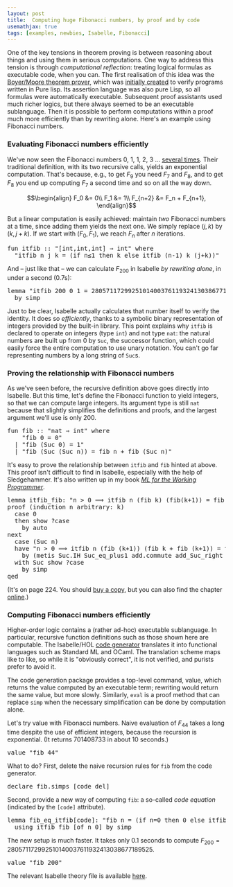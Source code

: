 ```yaml
---
layout: post
title:  Computing huge Fibonacci numbers, by proof and by code
usemathjax: true 
tags: [examples, newbies, Isabelle, Fibonacci]
---
```

One of the key tensions in theorem proving is between reasoning about things and using them in serious computations.
One way to address this tension is through *computational reflection*:
treating logical formulas as executable code, when you can.
The first realisation of this idea was the [Boyer/Moore theorem prover](https://doi.org/10.1145/321864.321875),
which was [initially created](https://doi.org/10.1007/s00165-019-00490-3) 
to verify programs written in Pure lisp.
Its assertion language was also pure Lisp,
so all formulas were automatically executable.
Subsequent proof assistants used much richer logics,
but there always seemed to be an executable sublanguage.
Then it is possible to perform computations within a proof
much more efficiently than by rewriting alone.
Here's an example using Fibonacci numbers.

### Evaluating Fibonacci numbers efficiently

We've now seen the Fibonacci numbers 0, 1, 1, 2, 3 ... 
[several times](/tag/Fibonacci).
Their traditional definition, with its two recursive calls, 
yields an exponential computation.
That's because, e.g., to get $F_9$ you need $F_7$ and $F_8$,
and to get $F_8$ you end up computing $F_7$ a second time
and so on all the way down.

$$\begin{align} F_0 &= 0\\ F_1 &= 1\\ F_{n+2} &= F_n + F_{n+1}, \end{align}$$

But a linear computation is easily achieved: maintain *two*
Fibonacci numbers at a time, since adding them yields the next one.
We simply replace $(j,k)$ by $(k,j+k)$.
If we start with $(F_0,F_1)$, we reach $F_n$ after $n$ iterations.

<pre class="source">
<span class="keyword1 command">fun</span> <span class="entity">itfib</span> <span class="main">::</span> <span class="quoted"><span class="quoted"><span>"</span><span class="main">[</span>int</span><span class="main">,</span>int</span><span class="main">,</span>int<span class="main">]</span> <span class="main">⇒</span> int<span>"</span> <span class="keyword2 keyword">where</span><span>
  </span><span class="quoted"><span class="quoted"><span>"</span><span class="free">itfib</span> <span class="free bound entity">n</span> <span class="free bound entity">j</span> <span class="free bound entity">k</span> <span class="main">=</span></span> <span class="main">(</span><span class="keyword1">if</span></span> <span class="free bound entity">n</span><span class="main">≤</span><span class="main">1</span> <span class="keyword1">then</span> <span class="free bound entity">k</span> <span class="keyword1">else</span> <span class="free">itfib</span> <span class="main">(</span><span class="free bound entity">n</span><span class="main">-</span><span class="main">1</span><span class="main">)</span> <span class="free bound entity">k</span> <span class="main">(</span><span class="free bound entity">j</span><span class="main">+</span><span class="free bound entity">k</span><span class="main">)</span><span class="main">)</span><span>"</span>
</pre>

And – just like that – we can calculate $F_{200}$ in Isabelle
*by rewriting alone*, in under a second (0.7s):

<pre class="source">
<span class="keyword1 command">lemma</span> <span class="quoted"><span class="quoted"><span>"</span>itfib</span> <span class="numeral">200</span> <span class="main">0</span></span> <span class="main">1</span> <span class="main">=</span> <span class="numeral">280571172992510140037611932413038677189525</span><span>"</span><span>
  </span><span class="keyword1 command">by</span> <span class="operator">simp</span>
</pre>

Just to be clear, Isabelle actually calculates that number itself
to verify the identity. It does so *efficiently*, thanks to a 
symbolic binary representation of integers provided by the built-in 
library. This point explains why `itfib` is declared to operate on
integers (type `int`) and not type `nat`: the natural numbers
are built up from 0 by `Suc`, the successor function, 
which could easily force the entire computation to use unary notation.
You can't go far representing numbers by a long string of `Suc`s.

### Proving the relationship with Fibonacci numbers

As we've seen before, the recursive definition above goes
directly into Isabelle. But this time, let's define the Fibonacci function
to yield integers, so that we can compute large integers.
Its argument type is still `nat` because that slightly simplifies 
the definitions and proofs, 
and the largest argument we'll use is only 200.

<pre class="source">
<span class="keyword1 command">fun</span> <span class="entity">fib</span> <span class="main">::</span> <span class="quoted"><span class="quoted"><span>"</span>nat</span> <span class="main">⇒</span> int</span><span>"</span> <span class="keyword2 keyword">where</span><span>
    </span><span class="quoted"><span class="quoted"><span>"</span><span class="free">fib</span> <span class="main">0</span></span> <span class="main">=</span></span> <span class="main">0</span><span>"</span><span>
  </span><span class="main">|</span> <span class="quoted"><span class="quoted"><span>"</span><span class="free">fib</span> <span class="main">(</span>Suc</span> <span class="main">0</span></span><span class="main">)</span> <span class="main">=</span> <span class="main">1</span><span>"</span><span>
  </span><span class="main">|</span> <span class="quoted"><span class="quoted"><span>"</span><span class="free">fib</span> <span class="main">(</span>Suc</span> <span class="main">(</span>Suc</span> <span class="free bound entity">n</span><span class="main">)</span><span class="main">)</span> <span class="main">=</span> <span class="free">fib</span> <span class="free bound entity">n</span> <span class="main">+</span> <span class="free">fib</span> <span class="main">(</span>Suc <span class="free bound entity">n</span><span class="main">)</span><span>"</span>
</pre>

It's easy to prove the relationship between `itfib` and `fib`
hinted at above. This proof isn't difficult to find in Isabelle,
especially with the help of Sledgehammer.
It's also written up in my book 
[*ML for the Working Programmer*](https://www.cl.cam.ac.uk/~lp15/MLbook/pub-details.html).

<pre class="source">
<span class="keyword1 command">lemma</span> itfib_fib<span class="main">:</span> <span class="quoted"><span class="quoted"><span>"</span><span class="free">n</span> <span class="main">&gt;</span></span> <span class="main">0</span></span> <span class="main">⟹</span> itfib <span class="free">n</span> <span class="main">(</span>fib <span class="free">k</span><span class="main">)</span> <span class="main">(</span>fib<span class="main">(</span><span class="free">k</span><span class="main">+</span><span class="main">1</span><span class="main">)</span><span class="main">)</span> <span class="main">=</span> fib <span class="main">(</span><span class="free">k</span><span class="main">+</span><span class="free">n</span><span class="main">)</span><span>"</span><span>
</span><span class="keyword1 command">proof</span> <span class="main">(</span><span class="operator">induction</span> <span class="quoted free">n</span> <span class="quasi_keyword">arbitrary</span><span class="main main">:</span> <span class="quoted free">k</span><span class="main">)</span><span>
  </span><span class="keyword3 command">case</span> 0<span>
  </span><span class="keyword1 command">then</span> <span class="keyword3 command">show</span> <span class="var quoted var">?case</span><span>
    </span><span class="keyword1 command">by</span> <span class="operator">auto</span><span>
</span><span class="keyword1 command">next</span><span>
  </span><span class="keyword3 command">case</span> <span class="main">(</span>Suc <span class="skolem">n</span><span class="main">)</span><span>
  </span><span class="keyword1 command">have</span> <span class="quoted"><span class="quoted"><span>"</span><span class="skolem">n</span> <span class="main">&gt;</span></span> <span class="main">0</span></span> <span class="main">⟹</span> itfib <span class="skolem">n</span> <span class="main">(</span>fib <span class="main">(</span><span class="skolem">k</span><span class="main">+</span><span class="main">1</span><span class="main">)</span><span class="main">)</span> <span class="main">(</span>fib <span class="skolem">k</span> <span class="main">+</span> fib <span class="main">(</span><span class="skolem">k</span><span class="main">+</span><span class="main">1</span><span class="main">)</span><span class="main">)</span> <span class="main">=</span> fib <span class="main">(</span><span class="skolem">k</span><span class="main">+</span><span class="skolem">n</span><span class="main">+</span><span class="main">1</span><span class="main">)</span><span>"</span><span>
    </span><span class="keyword1 command">by</span> <span class="main">(</span><span class="operator">metis</span> Suc.IH Suc_eq_plus1 add.commute add_Suc_right fib.simps<span class="main main">(</span>3<span class="main main">)</span><span class="main">)</span><span>
  </span><span class="keyword1 command">with</span> Suc <span class="keyword3 command">show</span> <span class="var quoted var">?case</span><span>
    </span><span class="keyword1 command">by</span> <span class="operator">simp</span><span>
</span><span class="keyword1 command">qed</span>
</pre>

(It's on page 224. You should [buy a copy](https://doi.org/10.1017/CBO9780511811326), but you can also find the chapter [online](https://www.cl.cam.ac.uk/~lp15/MLbook/PDF/chapter6.pdf).)

### Computing Fibonacci numbers efficiently

Higher-order logic contains a (rather ad-hoc) executable sublanguage.
In particular, recursive function definitions such as
those shown here are computable.
The Isabelle/HOL [code generator](https://isabelle.in.tum.de/dist/Isabelle/doc/codegen.pdf)
translates it into functional languages such as Standard ML
and OCaml. The translation scheme maps like to like,
so while it is "obviously correct", it is not verified,
and purists prefer to avoid it.

The code generation package provides a top-level command,
<span class="keyword1 command">value</span>, which returns the value 
computed by an executable term; rewriting would return the
same value, but more slowly.
Similarly, `eval` is a proof method that can replace `simp`
when the necessary simplification can be done by computation alone.

Let's try <span class="keyword1 command">value</span> with Fibonacci numbers.
Naive evaluation of $F_{44}$ takes a long time 
despite the use of efficient integers, 
because the recursion is exponential.
(It returns 701408733 in about 10 seconds.)

<pre class="source">
<span class="keyword1 command">value</span> <span class="quoted"><span class="quoted"><span>"</span>fib</span> <span class="numeral">44</span><span>"</span></span>
</pre>

What to do? First, delete the naive recursion rules for `fib` 
from the code generator.

<pre class="source">
<span class="keyword1 command">declare</span> fib.simps <span class="main">[</span><span class="operator">code</span> <span class="quasi_keyword quasi_keyword quasi_keyword">del</span><span class="main">]</span>
</pre>

Second, provide a new way of computing `fib`: a so-called
*code equation* (indicated by the `[code]` attribute). 

<pre class="source">
<span class="keyword1 command">lemma</span> fib_eq_itfib<span class="main">[</span><span class="operator">code</span><span class="main">]</span><span class="main">:</span> <span class="quoted"><span class="quoted"><span>"</span>fib</span> <span class="free">n</span> <span class="main">=</span></span> <span class="main">(</span><span class="keyword1">if</span> <span class="free">n</span><span class="main">=</span><span class="main">0</span> <span class="keyword1">then</span> <span class="main">0</span> <span class="keyword1">else</span> itfib <span class="main">(</span>int <span class="free">n</span><span class="main">)</span> <span class="main">0</span> <span class="main">1</span><span class="main">)</span><span>"</span><span>
  </span><span class="keyword1 command">using</span> itfib_fib <span class="main">[</span><span class="operator">of</span> <span class="quoted free">n</span> <span class="quoted main">0</span><span class="main">]</span> <span class="keyword1 command">by</span> <span class="operator">simp</span>
</pre>

The new setup is much faster. 
It takes only 0.1 seconds to compute $F_{200} = 280571172992510140037611932413038677189525$.

<pre class="source">
<span class="keyword1 command">value</span> <span class="quoted"><span class="quoted"><span>"</span>fib</span> <span class="numeral">200</span><span>"</span></span>
</pre>

The relevant Isabelle theory file is available
[here](/Isabelle-Examples/Fib_Iter.thy).
